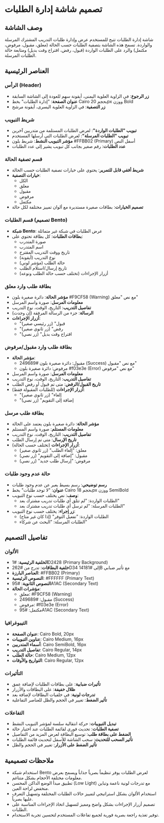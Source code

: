 # تصميم شاشة إدارة الطلبات

## وصف الشاشة
شاشة إدارة الطلبات تتيح للمستخدم عرض وإدارة طلبات التدريب المشترك المرسلة والواردة. تسمح هذه الشاشة بتصفية الطلبات حسب الحالة (معلق، مقبول، مرفوض، مكتمل) والرد على الطلبات الواردة (قبول، رفض، اقتراح وقت بديل) ومتابعة حالة الطلبات المرسلة.

## العناصر الرئيسية

### الرأس (Header)
- **زر الرجوع**: في الزاوية العلوية اليمنى، أيقونة سهم للعودة إلى الشاشة السابقة
- **عنوان الصفحة**: "إدارة الطلبات" بخط Cairo بحجم 20px ووزن Bold
- **زر التصفية**: في الزاوية العلوية اليسرى، أيقونة مرشح

### شريط التبويب
- **تبويب "الطلبات الواردة"**: لعرض الطلبات المستلمة من متدربين آخرين
- **تبويب "الطلبات المرسلة"**: لعرض الطلبات التي أرسلها المستخدم
- **مؤشر التبويب النشط**: شريط بلون #FFBB02 (Primary) أسفل النص
- **عدد الطلبات**: رقم صغير بجانب كل تبويب يشير إلى عدد الطلبات

### قسم تصفية الحالة
- **شريط أفقي قابل للتمرير**: يحتوي على خيارات تصفية الطلبات حسب الحالة
- **خيارات التصفية**:
  - الكل
  - معلق
  - مقبول
  - مرفوض
  - مكتمل
- **تصميم الخيارات**: بطاقات صغيرة مستديرة مع ألوان تمييز مختلفة لكل حالة

### قسم الطلبات (تصميم Bento)
- **شبكة Bento**: عرض الطلبات في شبكة غير متماثلة
- **بطاقات الطلبات**: كل بطاقة تحتوي على:
  - صورة المتدرب
  - اسم المتدرب
  - تاريخ ووقت التدريب المقترح
  - نوع التدريب (أيقونة)
  - حالة الطلب (مؤشر لوني)
  - تاريخ إرسال/استلام الطلب
  - أزرار الإجراءات (تختلف حسب حالة الطلب ونوعه)

### بطاقة طلب وارد معلق
- **مؤشر الحالة**: دائرة صغيرة بلون #F9CF58 (Warning) مع نص "معلق"
- **معلومات المرسل**: صورة واسم المرسل
- **تفاصيل التدريب**: التاريخ، الوقت، نوع التدريب
- **الرسالة**: جزء من الرسالة المرفقة (إن وجدت)
- **أزرار الإجراءات**:
  - "قبول" (زر رئيسي صغير)
  - "رفض" (زر ثانوي صغير)
  - "اقتراح وقت بديل" (زر نصي)

### بطاقة طلب وارد مقبول/مرفوض
- **مؤشر الحالة**: 
  - مقبول: دائرة صغيرة بلون #249689 (Success) مع نص "مقبول"
  - مرفوض: دائرة صغيرة بلون #f03e3e (Error) مع نص "مرفوض"
- **معلومات المرسل**: صورة واسم المرسل
- **تفاصيل التدريب**: التاريخ، الوقت، نوع التدريب
- **تاريخ القبول/الرفض**: متى تم قبول أو رفض الطلب
- **أزرار الإجراءات** (للطلبات المقبولة فقط):
  - "إلغاء" (زر ثانوي صغير)
  - "إضافة إلى التقويم" (زر نصي)

### بطاقة طلب مرسل
- **مؤشر الحالة**: دائرة صغيرة بلون يعتمد على الحالة
- **معلومات المستلم**: صورة واسم المستلم
- **تفاصيل التدريب**: التاريخ، الوقت، نوع التدريب
- **تاريخ الإرسال**: متى تم إرسال الطلب
- **أزرار الإجراءات** (تختلف حسب الحالة):
  - معلق: "إلغاء الطلب" (زر ثانوي صغير)
  - مقبول: "إضافة إلى التقويم" (زر نصي)
  - مرفوض: "إرسال طلب جديد" (زر نصي)

### حالة عدم وجود طلبات
- **رسم توضيحي**: رسم بسيط يعبر عن عدم وجود طلبات
- **عنوان**: "لا توجد طلبات" بخط Cairo بحجم 18px ووزن SemiBold
- **وصف**: نص يختلف حسب نوع التبويب:
  - الطلبات الواردة: "لم تتلق أي طلبات تدريب مشترك بعد"
  - الطلبات المرسلة: "لم ترسل أي طلبات تدريب مشترك بعد"
- **زر إجراء**: يختلف حسب نوع التبويب:
  - الطلبات الواردة: "تفعيل التوفر" (إذا كان غير متاح)
  - الطلبات المرسلة: "البحث عن شركاء"

## تفاصيل التصميم

### الألوان
- **الخلفية الرئيسية**: #1D2428 (Primary Background)
- **خلفية البطاقات**: تدرج من #262D34 إلى #14181B مع تأثير ضبابي
- **العناصر البارزة**: #FFBB02 (Primary)
- **النصوص الرئيسية**: #FFFFFF (Primary Text)
- **النصوص الثانوية**: #95A1AC (Secondary Text)
- **مؤشرات الحالة**:
  - معلق: #F9CF58 (Warning)
  - مقبول: #249689 (Success)
  - مرفوض: #f03e3e (Error)
  - مكتمل: #95A1AC (Secondary Text)

### التيبوغرافيا
- **عنوان الصفحة**: Cairo Bold, 20px
- **عناوين التبويبات**: Cairo Medium, 16px
- **أسماء المتدربين**: Cairo SemiBold, 16px
- **تفاصيل التدريب**: Cairo Regular, 14px
- **حالة الطلب**: Cairo Medium, 12px
- **التواريخ والأوقات**: Cairo Regular, 12px

### التأثيرات
- **تأثيرات ضبابية**: على بطاقات الطلبات لإضافة عمق
- **ظلال خفيفة**: على البطاقات والأزرار
- **تدرجات لونية**: في خلفيات البطاقات لإضافة بعد
- **تأثير الضغط**: تغيير في الحجم والظل للعناصر التفاعلية

### التفاعلات
- **تبديل التبويبات**: حركة انتقالية سلسة لمؤشر التبويب النشط
- **تصفية الطلبات**: تحديث فوري لقائمة الطلبات عند اختيار حالة
- **الضغط على بطاقة طلب**: توسيع البطاقة لعرض المزيد من التفاصيل
- **تأثير السحب للتحديث**: سحب الشاشة للأسفل لتحديث قائمة الطلبات
- **تأثير الضغط على الأزرار**: تغيير في الحجم والظل

## ملاحظات تصميمية
- استخدام شبكة Bento لعرض الطلبات يوفر تنظيماً بصرياً جذاباً ويسمح بعرض معلومات مختلفة الأحجام بشكل متناغم.
- تطبيق مبدأ الوضع الداكن المحسن (Low Light) مع تدرجات لونية ناعمة وتباين منخفض لراحة العين.
- استخدام الألوان بشكل استراتيجي لتمييز حالات الطلبات المختلفة وتسهيل التعرف عليها بصرياً.
- تصميم أزرار الإجراءات بشكل واضح ومميز لتسهيل اتخاذ الإجراءات المناسبة على الطلبات.
- توفير تغذية راجعة بصرية فورية لجميع تفاعلات المستخدم لتحسين تجربة الاستخدام.
